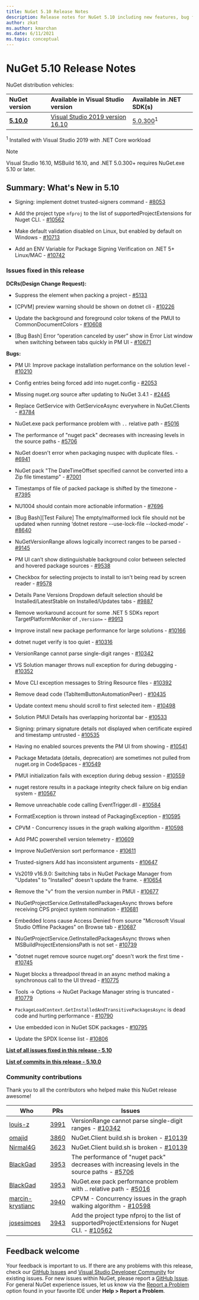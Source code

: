 ```yaml
---
title: NuGet 5.10 Release Notes
description: Release notes for NuGet 5.10 including new features, bug fixes, and DCRs.
author: zkat
ms.author: kmarchan
ms.date: 6/11/2021
ms.topic: conceptual
---
```


# NuGet 5.10 Release Notes

NuGet distribution vehicles:

| NuGet version | Available in Visual Studio version | Available in .NET SDK(s) |
|:---|:---|:---|
| [**5.10.0**](https://nuget.org/downloads) | [Visual Studio 2019 version 16.10](https://visualstudio.microsoft.com/downloads/) | [5.0.300](https://dotnet.microsoft.com/download/dotnet-core/5.0)<sup>1</sup> |

<sup>1</sup> Installed with Visual Studio 2019 with .NET Core workload
  
> [!NOTE]
> Visual Studio 16.10, MSBuild 16.10, and .NET 5.0.300+ requires NuGet.exe 5.10 or later.

## Summary: What's New in 5.10

* Signing: implement dotnet trusted-signers command - [#8053](https://github.com/NuGet/Home/issues/8053)

* Add the project type `nfproj` to the list of supportedProjectExtensions for Nuget CLI. - [#10562](https://github.com/NuGet/Home/issues/10562)

* Make default validation disabled on Linux, but enabled by default on Windows - [#10713](https://github.com/NuGet/Home/issues/10713)

* Add an ENV Variable for Package Signing Verification on .NET 5+ Linux/MAC - [#10742](https://github.com/NuGet/Home/issues/10742)

### Issues fixed in this release

**DCRs(Design Change Request):**

* Suppress the <requireLicenseAcceptance> element when packing a project - [#5133](https://github.com/NuGet/Home/issues/5133)

* [CPVM] preview warning should be shown on dotnet cli - [#10226](https://github.com/NuGet/Home/issues/10226)

* Update the background and foreground color tokens of the PMUI to CommonDocumentColors - [#10608](https://github.com/NuGet/Home/issues/10608)

* [Bug Bash] Error “operation canceled by user” show in Error List window when switching between tabs quickly in PM UI - [#10671](https://github.com/NuGet/Home/issues/10671)

**Bugs:**

* PM UI:  Improve package installation performance on the solution level - [#10210](https://github.com/NuGet/Home/issues/10210)

* Config entries being forced add into nuget.config - [#2053](https://github.com/NuGet/Home/issues/2053)

* Missing nuget.org source after updating to NuGet 3.4.1 - [#2445](https://github.com/NuGet/Home/issues/2445)

* Replace GetService with GetServiceAsync everywhere in NuGet.Clients - [#3784](https://github.com/NuGet/Home/issues/3784)

* NuGet.exe pack performance problem with `..` relative path - [#5016](https://github.com/NuGet/Home/issues/5016)

* The performance of "nuget pack" decreases with increasing levels in the source paths - [#5706](https://github.com/NuGet/Home/issues/5706)

* NuGet doesn't error when packaging nuspec with duplicate files. - [#6941](https://github.com/NuGet/Home/issues/6941)

* NuGet pack "The DateTimeOffset specified cannot be converted into a Zip file timestamp" - [#7001](https://github.com/NuGet/Home/issues/7001)

* Timestamps of file of packed package is shifted by the timezone - [#7395](https://github.com/NuGet/Home/issues/7395)

* NU1004 should contain more actionable information  - [#7696](https://github.com/NuGet/Home/issues/7696)

* [Bug Bash][Test Failure] The empty/malformed lock file should not be updated when running ‘dotnet restore --use-lock-file --locked-mode’ - [#8640](https://github.com/NuGet/Home/issues/8640)

* NuGetVersionRange allows logically incorrect ranges to be parsed - [#9145](https://github.com/NuGet/Home/issues/9145)

* PM UI can’t show distinguishable background color between selected and hovered package sources - [#9538](https://github.com/NuGet/Home/issues/9538)

* Checkbox for selecting projects to install to isn't being read by screen reader - [#9578](https://github.com/NuGet/Home/issues/9578)

* Details Pane Versions Dropdown default selection should be Installed/LatestStable on Installed/Updates tabs - [#9887](https://github.com/NuGet/Home/issues/9887)

* Remove workaround account for some .NET 5 SDKs report TargetPlatformMoniker of ` ,Version= ` - [#9913](https://github.com/NuGet/Home/issues/9913)

* Improve install new package performance for large solutions - [#10166](https://github.com/NuGet/Home/issues/10166)

* dotnet nuget verify is too quiet - [#10316](https://github.com/NuGet/Home/issues/10316)

* VersionRange cannot parse single-digit ranges - [#10342](https://github.com/NuGet/Home/issues/10342)

* VS Solution manager throws null exception for during debugging - [#10352](https://github.com/NuGet/Home/issues/10352)

* Move CLI exception messages to String Resource files - [#10392](https://github.com/NuGet/Home/issues/10392)

* Remove dead code (TabItemButtonAutomationPeer) - [#10435](https://github.com/NuGet/Home/issues/10435)

* Update context menu should scroll to first selected item - [#10498](https://github.com/NuGet/Home/issues/10498)

* Solution PMUI Details has overlapping horizontal bar - [#10533](https://github.com/NuGet/Home/issues/10533)

* Signing:  primary signature details not displayed when certificate expired and timestamp untrusted - [#10535](https://github.com/NuGet/Home/issues/10535)

* Having no enabled sources prevents the PM UI from showing - [#10541](https://github.com/NuGet/Home/issues/10541)

* Package Metadata (details, deprecation) are sometimes not pulled from nuget.org in CodeSpaces - [#10549](https://github.com/NuGet/Home/issues/10549)

* PMUI initialization fails with exception during debug session - [#10559](https://github.com/NuGet/Home/issues/10559)

* nuget restore results in a package integrity check failure on big endian system - [#10567](https://github.com/NuGet/Home/issues/10567)

* Remove unreachable code calling EventTrigger.dll - [#10584](https://github.com/NuGet/Home/issues/10584)

* FormatException is thrown instead of PackagingException - [#10595](https://github.com/NuGet/Home/issues/10595)

* CPVM - Concurrency issues in the graph walking algorithm - [#10598](https://github.com/NuGet/Home/issues/10598)

* Add PMC powershell version telemetry - [#10609](https://github.com/NuGet/Home/issues/10609)

* Improve NuGetVersion sort performance - [#10611](https://github.com/NuGet/Home/issues/10611)

* Trusted-signers Add has inconsistent arguments - [#10647](https://github.com/NuGet/Home/issues/10647)

* Vs2019 v16.9.0: Switching tabs in NuGet Package Manager from "Updates" to "Installed" doesn't update the frame. - [#10654](https://github.com/NuGet/Home/issues/10654)

* Remove the "v" from the version number in PMUI - [#10677](https://github.com/NuGet/Home/issues/10677)

* INuGetProjectService.GetInstalledPackagesAsync throws before receiving CPS project system nomination - [#10681](https://github.com/NuGet/Home/issues/10681)

* Embedded Icons cause Access Denied from source "Microsoft Visual Studio Offline Packages" on Browse tab - [#10687](https://github.com/NuGet/Home/issues/10687)

* INuGetProjectService.GetInstalledPackagesAsync throws when MSBuildProjectExtensionsPath is not set - [#10739](https://github.com/NuGet/Home/issues/10739)

* "dotnet nuget remove source nuget.org" doesn't work the first time - [#10745](https://github.com/NuGet/Home/issues/10745)

* Nuget blocks a threadpool thread in an async method making a synchronous call to the UI thread - [#10775](https://github.com/NuGet/Home/issues/10775)

* Tools -> Options -> NuGet Package Manager string is truncated - [#10779](https://github.com/NuGet/Home/issues/10779)

* `PackageLoadContext.GetInstalledAndTransitivePackagesAsync` is dead code and hurting performance - [#10790](https://github.com/NuGet/Home/issues/10790)

* Use embedded icon in NuGet SDK packages - [#10795](https://github.com/NuGet/Home/issues/10795)

* Update the SPDX license list - [#10806](https://github.com/NuGet/Home/issues/10806)

**[List of all issues fixed in this release - 5.10](https://app.zenhub.com/workspaces/nuget-client-team-55aec9a240305cf007585881/reports/release?release=Z2lkOi8vcmFwdG9yL1JlbGVhc2UvNTY2MTQ)**
  
**[List of commits in this release - 5.10.0](https://github.com/NuGet/NuGet.Client/compare/5.9.0.7134...5.10.0.7240)**
  
### Community contributions

Thank you to all the contributors who helped make this NuGet release awesome!

|Who|PRs|Issues|
|----|----|----|
[louis-z](https://github.com/louis-z) | [3991](https://github.com/NuGet/NuGet.Client/pull/3991) | VersionRange cannot parse single-digit ranges - [#10342](https://github.com/NuGet/Home/issues/10342)
[omajid](https://github.com/omajid) | [3860](https://github.com/NuGet/NuGet.Client/pull/3860) | NuGet.Client build.sh is broken - [#10139](https://github.com/NuGet/Home/issues/10139)
[Nirmal4G](https://github.com/Nirmal4G) | [3623](https://github.com/NuGet/NuGet.Client/pull/3623) | NuGet.Client build.sh is broken - [#10139](https://github.com/NuGet/Home/issues/10139)
[BlackGad](https://github.com/BlackGad) | [3953](https://github.com/NuGet/NuGet.Client/pull/3953) | The performance of "nuget pack" decreases with increasing levels in the source paths - [#5706](https://github.com/NuGet/Home/issues/5706)
[BlackGad](https://github.com/BlackGad) | [3953](https://github.com/NuGet/NuGet.Client/pull/3953) | NuGet.exe pack performance problem with .. relative path - [#5016](https://github.com/NuGet/Home/issues/5016)
[marcin-krystianc](https://github.com/marcin-krystianc) | [3940](https://github.com/NuGet/NuGet.Client/pull/3940) | CPVM - Concurrency issues in the graph walking algorithm - [#10598](https://github.com/NuGet/Home/issues/10598)
[josesimoes](https://github.com/josesimoes) | [3943](https://github.com/NuGet/NuGet.Client/pull/3943) | Add the project type nfproj to the list of supportedProjectExtensions for Nuget CLI. - [#10562](https://github.com/NuGet/Home/issues/10562)

## Feedback welcome

Your feedback is important to us.  If there are any problems with this release, check our
[GitHub Issues](https://github.com/NuGet/Home/issues) and
[Visual Studio Developer Community](https://developercommunity.visualstudio.com/)
for existing issues.  For new issues within NuGet, please report a
[GitHub Issue](https://github.com/NuGet/Home/issues/new).
For general NuGet experience issues, let us know via the
[Report a Problem](/visualstudio/ide/how-to-report-a-problem-with-visual-studio)
option found in your favorite IDE under **Help > Report a Problem**.
